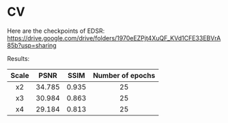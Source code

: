 # CV

Here are the checkpoints of EDSR: https://drive.google.com/drive/folders/1970eEZPjt4XuQF_KVd1CFE33EBVrA85b?usp=sharing

Results:

|   Scale   |   PSNR   |   SSIM   | Number of epochs |
|:-------:|:-------:|:-------:|:---------------:|
|   x2    | 34.785  |  0.935  |       25        |
|   x3    | 30.984  |  0.863  |       25        |
|   x4    | 29.184  |  0.813  |       25        |
